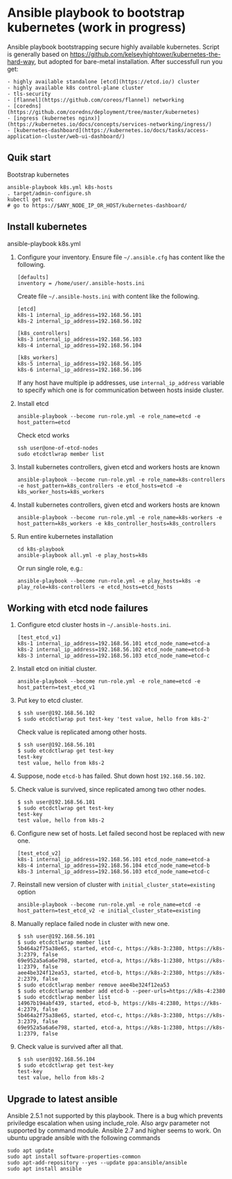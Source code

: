 
Ansible playbook to bootstrap kubernetes (work in progress)
================================================================

Ansible playbook bootstrapping secure highly available kubernetes.
Script is generally based on https://github.com/kelseyhightower/kubernetes-the-hard-way,
but adopted for bare-metal installation.
After successfull run you get:

	- highly available standalone [etcd](https://etcd.io/) cluster
	- highly available k8s control-plane cluster
	- tls-security
	- [flannel](https://github.com/coreos/flannel) networking
	- [coredns](https://github.com/coredns/deployment/tree/master/kubernetes)
	- [ingress (kubernetes nginx)](https://kubernetes.io/docs/concepts/services-networking/ingress/)
	- [kubernetes-dashboard](https://kubernetes.io/docs/tasks/access-application-cluster/web-ui-dashboard/)


Quik start
--------------

Bootstrap kubernetes 
	
	ansible-playbook k8s.yml k8s-hosts
	. target/admin-configure.sh
	kubectl get svc
	# go to https://$ANY_NODE_IP_OR_HOST/kubernetes-dashboard/


Install kubernetes
-----------------------

ansible-playbook k8s.yml

1.	Configure your inventory.
	Ensure file `~/.ansible.cfg` has content like the following.

		[defaults]
		inventory = /home/user/.ansible-hosts.ini

	Create file `~/.ansible-hosts.ini` with content like the following.

		[etcd]
		k8s-1 internal_ip_address=192.168.56.101
		k8s-2 internal_ip_address=192.168.56.102

		[k8s_controllers]
		k8s-3 internal_ip_address=192.168.56.103
		k8s-4 internal_ip_address=192.168.56.104

		[k8s_workers]
		k8s-5 internal_ip_address=192.168.56.105
		k8s-6 internal_ip_address=192.168.56.106
	
	If any host have multiple ip addresses, use `internal_ip_address` variable
	to specify which one is for communication between hosts inside cluster.


2.	Install etcd

		ansible-playbook --become run-role.yml -e role_name=etcd -e host_pattern=etcd

	Check etcd works

		ssh user@one-of-etcd-nodes
		sudo etcdctlwrap member list

3.	Install kubernetes controllers, given etcd and workers hosts are known

		ansible-playbook --become run-role.yml -e role_name=k8s-controllers -e host_pattern=k8s_controllers -e etcd_hosts=etcd -e k8s_worker_hosts=k8s_workers

4.	Install kubernetes controllers, given etcd and workers hosts are known

		ansible-playbook --become run-role.yml -e role_name=k8s-workers -e host_pattern=k8s_workers -e k8s_controller_hosts=k8s_controllers


2.	Run entire kubernetes installation

		cd k8s-playbook
		ansible-playbook all.yml -e play_hosts=k8s

	Or run single role, e.g.:

		ansible-playbook --become run-role.yml -e play_hosts=k8s -e play_role=k8s-controllers -e etcd_hosts=etcd_hosts


Working with etcd node failures
----------------------------------

1.	Configure etcd cluster hosts in `~/.ansible-hosts.ini`.

		[test_etcd_v1]
		k8s-1 internal_ip_address=192.168.56.101 etcd_node_name=etcd-a
		k8s-2 internal_ip_address=192.168.56.102 etcd_node_name=etcd-b
		k8s-3 internal_ip_address=192.168.56.103 etcd_node_name=etcd-c

2.	Install etcd on initial cluster.

		ansible-playbook --become run-role.yml -e role_name=etcd -e host_pattern=test_etcd_v1

3.	Put key to etcd cluster.

		$ ssh user@192.168.56.102
		$ sudo etcdctlwrap put test-key 'test value, hello from k8s-2'

	Check value is replicated among other hosts.

		$ ssh user@192.168.56.101
		$ sudo etcdctlwrap get test-key
		test-key
		test value, hello from k8s-2

4.	Suppose, node `etcd-b` has failed. Shut down host `192.168.56.102`.

5.	Check value is survived, since replicated among two other nodes.

		$ ssh user@192.168.56.101
		$ sudo etcdctlwrap get test-key
		test-key
		test value, hello from k8s-2

6.	Configure new set of hosts.
	Let failed second host be replaced with new one.

		[test_etcd_v2]
		k8s-1 internal_ip_address=192.168.56.101 etcd_node_name=etcd-a
		k8s-4 internal_ip_address=192.168.56.104 etcd_node_name=etcd-b
		k8s-3 internal_ip_address=192.168.56.103 etcd_node_name=etcd-c

7.	Reinstall new version of cluster with `initial_cluster_state=existing` option
		
		ansible-playbook --become run-role.yml -e role_name=etcd -e host_pattern=test_etcd_v2 -e initial_cluster_state=existing

8.	Manually replace failed node in cluster with new one.

		$ ssh user@192.168.56.101
		$ sudo etcdctlwrap member list
		5b464a2f75a38e65, started, etcd-c, https://k8s-3:2380, https://k8s-3:2379, false
		69e952a5a6a6e798, started, etcd-a, https://k8s-1:2380, https://k8s-1:2379, false
		aee4be324f12ea53, started, etcd-b, https://k8s-2:2380, https://k8s-2:2379, false
		$ sudo etcdctlwrap member remove aee4be324f12ea53
		$ sudo etcdctlwrap member add etcd-b --peer-urls=https://k8s-4:2380
		$ sudo etcdctlwrap member list
		14967b194abf439, started, etcd-b, https://k8s-4:2380, https://k8s-4:2379, false
		5b464a2f75a38e65, started, etcd-c, https://k8s-3:2380, https://k8s-3:2379, false
		69e952a5a6a6e798, started, etcd-a, https://k8s-1:2380, https://k8s-1:2379, false
		
9.	Check value is survived after all that.

		$ ssh user@192.168.56.104
		$ sudo etcdctlwrap get test-key
		test-key
		test value, hello from k8s-2






Upgrade to latest ansible
-----------------------------

Ansible 2.5.1 not supported by this playbook. 
There is a bug which prevents priviledge escalation when using include_role.
Also argv parameter not supported by command module.
Ansible 2.7 and higher seems to work.
On ubuntu upgrade ansible with the following commands

	sudo apt update
	sudo apt install software-properties-common
	sudo apt-add-repository --yes --update ppa:ansible/ansible
	sudo apt install ansible